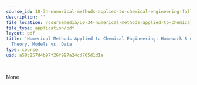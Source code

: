 ```yaml
---
course_id: 10-34-numerical-methods-applied-to-chemical-engineering-fall-2015
description: ''
file_location: /coursemedia/10-34-numerical-methods-applied-to-chemical-engineering-fall-2015/a58c257d4b97f26f997a24cd705d1d1a_MIT10_34F15_Homework8_Prob.pdf
file_type: application/pdf
layout: pdf
title: 'Numerical Methods Applied to Chemical Engineering: Homework 8 on Probability
  Theory, Models vs. Data'
type: course
uid: a58c257d4b97f26f997a24cd705d1d1a

---
```

None